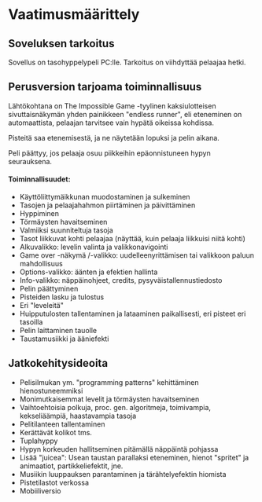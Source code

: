 # Vaatimusmäärittely

## Soveluksen tarkoitus
Sovellus on tasohyppelypeli PC:lle. Tarkoitus on viihdyttää pelaajaa hetki.

## Perusversion tarjoama toiminnallisuus
Lähtökohtana on The Impossible Game -tyylinen kaksiulotteisen sivuttaisnäkymän yhden painikkeen "endless runner", eli eteneminen on automaattista, pelaajan tarvitsee vain hypätä oikeissa kohdissa.

Pisteitä saa etenemisestä, ja ne näytetään lopuksi ja pelin aikana.

Peli päättyy, jos pelaaja osuu piikkeihin epäonnistuneen hypyn seurauksena.

#### Toiminnallisuudet:
* Käyttöliittymäikkunan muodostaminen ja sulkeminen
* Tasojen ja pelaajahahmon piirtäminen ja päivittäminen
* Hyppiminen
* Törmäysten havaitseminen
* Valmiiksi suunniteltuja tasoja
* Tasot liikkuvat kohti pelaajaa (näyttää, kuin pelaaja liikkuisi niitä kohti)
* Alkuvalikko: levelin valinta ja valikkonavigointi
* Game over -näkymä /-valikko: uudelleenyrittämisen tai valikkoon paluun mahdollisuus
* Options-valikko: äänten ja efektien hallinta
* Info-valikko: näppäinohjeet, credits, pysyväistallennustiedosto
* Pelin päättyminen
* Pisteiden lasku ja tulostus
* Eri "leveleitä"
* Huipputulosten tallentaminen ja lataaminen paikallisesti, eri pisteet eri tasoilla
* Pelin laittaminen tauolle
* Taustamusiikki ja ääniefekti

## Jatkokehitysideoita

* Pelisilmukan ym. "programming patterns" kehittäminen hienostuneemmiksi
* Monimutkaisemmat levelit ja törmäysten havaitseminen
* Vaihtoehtoisia polkuja, proc. gen. algoritmeja, toimivampia, kekseliäämpiä, haastavampia tasoja
* Pelitilanteen tallentaminen
* Kerättävät kolikot tms.
* Tuplahyppy
* Hypyn korkeuden hallitseminen pitämällä näppäintä pohjassa
* Lisää "juicea": Usean taustan parallaksi eteneminen, hienot "spritet" ja animaatiot, partikkeliefektit, jne.
* Musiikin luuppauksen parantaminen ja tärähtelyefektin hiomista
* Pistetilastot verkossa
* Mobiiliversio
